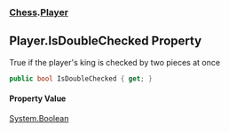 ### [Chess](Chess.md 'Chess').[Player](Chess.Player.md 'Chess.Player')

## Player.IsDoubleChecked Property

True if the player's king is checked by two pieces at once

```csharp
public bool IsDoubleChecked { get; }
```

#### Property Value
[System.Boolean](https://docs.microsoft.com/en-us/dotnet/api/System.Boolean 'System.Boolean')